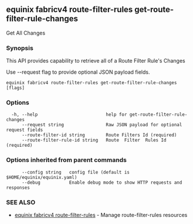 ## equinix fabricv4 route-filter-rules get-route-filter-rule-changes

Get All Changes

### Synopsis

This API provides capability to retrieve all of a Route Filter Rule's Changes

Use --request flag to provide optional JSON payload fields.

```
equinix fabricv4 route-filter-rules get-route-filter-rule-changes [flags]
```

### Options

```
  -h, --help                          help for get-route-filter-rule-changes
      --request string                Raw JSON payload for optional request fields
      --route-filter-id string        Route Filters Id (required)
      --route-filter-rule-id string   Route  Filter  Rules Id (required)
```

### Options inherited from parent commands

```
      --config string   config file (default is $HOME/equinix/equinix.yaml)
      --debug           Enable debug mode to show HTTP requests and responses
```

### SEE ALSO

* [equinix fabricv4 route-filter-rules](equinix_fabricv4_route-filter-rules.md)	 - Manage route-filter-rules resources

